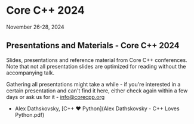 # Core C++ 2024
November 26-28, 2024

## Presentations and Materials - Core C++ 2024

Slides, presentations and reference material from Core C++ conferences.  
Note that not all presentation slides are optimized for reading without the accompanying talk.

Gathering all presentations might take a while - if you're interested in a certain presentation and can't find it here, either check again
within a few days or ask us for it - [info@corecpp.org](mailto://info@corecpp.org)

- Alex Dathskovsky, [C++ ♥ Python](Alex Dathskovsky - C++ Loves Python.pdf)

